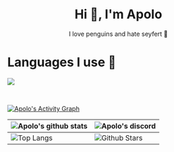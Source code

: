 <h1 align="center">Hi 👋, I'm Apolo</h1>
<p align="center">I love penguins and hate seyfert 🐧

<h1 align="left">Languages I use 🐧</h1>

<p align="left">
  <a href="https://skillicons.dev">
    <img src="https://skillicons.dev/icons?i=c,cs,cpp,java,php,py,dotnet,css,html,js,typescript,git,tensorflow,pytorch,bash&perline=12" />
  </a>
</p>
<br>

  <a href="https://github.com/ashutosh00710/github-readme-activity-graph"><img alt="Apolo's Activity Graph" src="https://github-readme-activity-graph.vercel.app/graph/?username=apoloproject&bg_color=0d1117&color=FFFFFF&line=2F80ED&point=FFFFFF&hide_border=true" /></a>

| ![Apolo's github stats](https://github-readme-stats.vercel.app/api?username=apoloproject&show_icons=true&locale=en&bg_color=0d1117&text_color=ffffff&repo=convoychat) | ![Apolo's discord](https://lanyard.cnrad.dev/api/1265980041813164149?bg=0d1117&borderRadius=5px) |
| --- | --- |
| ![Top Langs](https://github-readme-stats.vercel.app/api/top-langs?username=apoloproject&show_icons=true&locale=en&bg_color=0d1117&text_color=ffffff&layout=compact) | ![Github Stars](https://github-readme-streak-stats.herokuapp.com/?user=apoloproject&theme=transparent) |
